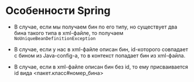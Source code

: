 # Особенности Spring

* В случае, если мы получаем бин по его типу, но существует два бина такого типа в xml-файле, то
получаем `NoUniqueBeanDefinitionException`

* В случае, если у нас в xml-файле описан бин, id-которого совпадает с бином из Java-config-а, то 
в контекст попадает бин из xml-файла.

* В случае, если в xml-файле описан бин без id, то ему присваивается id вида <пакет.класс#номер_бина>